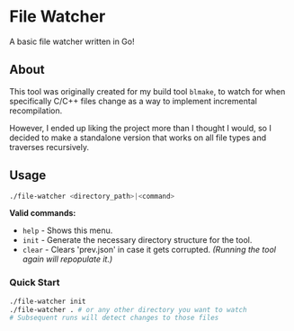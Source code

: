 # File Watcher

A basic file watcher written in Go!

## About

This tool was originally created for my build tool `blmake`, to watch for when specifically C/C++ files change as a way to implement incremental recompilation.

However, I ended up liking the project more than I thought I would, so I decided to make a standalone version that works on all file types and traverses recursively.

## Usage
```bash
./file-watcher <directory_path>|<command>
```
**Valid commands:**
 - `help`  - Shows this menu.
 - `init`  - Generate the necessary directory structure for the tool.
 - `clear` - Clears 'prev.json' in case it gets corrupted.
*(Running the tool again will repopulate it.)*

### Quick Start

```bash 
./file-watcher init
./file-watcher . # or any other directory you want to watch
# Subsequent runs will detect changes to those files
```

